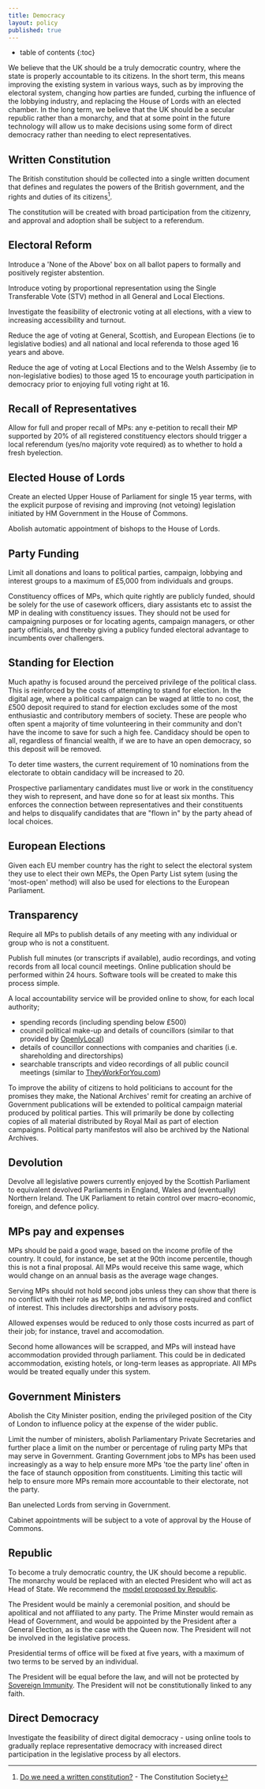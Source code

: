 ```yaml
---
title: Democracy
layout: policy
published: true
---
```


* table of contents
{:toc}

We believe that the UK should be a truly democratic country, where the state is properly accountable to its citizens. In the short term, this means improving the existing system in various ways, such as by improving the electoral system, changing how parties are funded, curbing the influence of the lobbying industry, and replacing the House of Lords with an elected chamber. In the long term, we believe that the UK should be a secular republic rather than a monarchy, and that at some point in the future technology will allow us to make decisions using some form of direct democracy rather than needing to elect representatives.

## Written Constitution

The British constitution should be collected into a single written document that defines and regulates the powers of the British government, and the rights and duties of its citizens[^1].

The constitution will be created with broad participation from the citizenry, and approval and adoption shall be subject to a referendum.

## Electoral Reform

Introduce a 'None of the Above' box on all ballot papers to formally and positively register abstention.

Introduce voting by proportional representation using the Single Transferable Vote (STV) method in all General and Local Elections.

Investigate the feasibility of electronic voting at all elections, with a view to increasing accessibility and turnout.

Reduce the age of voting at General, Scottish, and European Elections (ie to legislative bodies) and all national and local referenda to those aged 16 years and above.

Reduce the age of voting at Local Elections and to the Welsh Assemby (ie to non-legislative bodies) to those aged 15 to encourage youth participation in democracy prior to enjoying full voting right at 16.

## Recall of Representatives

Allow for full and proper recall of MPs: any e-petition to recall their MP supported by 20% of all registered constituency electors should trigger a local referendum (yes/no majority vote required) as to whether to hold a fresh byelection.

## Elected House of Lords

Create an elected Upper House of Parliament for single 15 year terms, with the explicit purpose of revising and improving (not vetoing) legislation initiated by HM Government in the House of Commons.

Abolish automatic appointment of bishops to the House of Lords.

## Party Funding

Limit all donations and loans to political parties, campaign, lobbying and interest groups to a maximum of £5,000 from individuals and groups.

Constituency offices of MPs, which quite rightly are publicly funded, should be solely for the use of casework officers, diary assistants etc to assist the MP in dealing with constituency issues. They should not be used for campaigning purposes or for locating agents, campaign managers, or other party officials, and thereby giving a publicy funded electoral advantage to incumbents over challengers.  

## Standing for Election

Much apathy is focused around the perceived privilege of the political class. This is reinforced by the costs of attempting to stand for election. In the digital age, where a political campaign can be waged at little to no cost, the £500 deposit required to stand for election excludes some of the most enthusiastic and contributory members of society. These are people who often spent a majority of time volunteering in their community and don't have the income to save for such a high fee. Candidacy should be open to all, regardless of financial wealth, if we are to have an open democracy, so this deposit will be removed.

To deter time wasters, the current requirement of 10 nominations from the electorate to obtain candidacy will be increased to 20.

Prospective parliamentary candidates must live or work in the constituency they wish to represent, and have done so for at least six months. This enforces the connection between representatives and their constituents and helps to disqualify candidates that are "flown in" by the party ahead of local choices.

## European Elections

Given each EU member country has the right to select the electoral system they use to elect their own MEPs, the Open Party List sytem (using the 'most-open' method) will also be used for elections to the European Parliament.

## Transparency

Require all MPs to publish details of any meeting with any individual or group who is not a constituent.

Publish full minutes (or transcripts if available), audio recordings, and voting records from all local council meetings. Online publication should be performed within 24 hours. Software tools will be created to make this process simple.

A local accountability service will be provided online to show, for each local authority;

* spending records (including spending below £500)
* council political make-up and details of councillors (similar to that provided by [OpenlyLocal](http://openlylocal.com))
* details of councillor connections with companies and charities (i.e. shareholding and directorships)
* searchable transcripts and video recordings of all public council meetings (similar to [TheyWorkForYou.com](http://theyworkforyou.com))

To improve the ability of citizens to hold politicians to account for the promises they make, the National Archives' remit for creating an archive of Government publications will be extended to political campaign material produced by political parties. This will primarily be done by collecting copies of all material distributed by Royal Mail as part of election campaigns. Political party manifestos will also be archived by the National Archives.

## Devolution

Devolve all legislative powers currently enjoyed by the Scottish Parliament to equivalent devolved Parliaments in England, Wales and (eventually) Northern Ireland. The UK Parliament to retain control over macro-economic, foreign, and defence policy.

## MPs pay and expenses

MPs should be paid a good wage, based on the income profile of the country. It could, for instance, be set at the 90th income percentile, though this is not a final proposal. All MPs would receive this same wage, which would change on an annual basis as the average wage changes.

Serving MPs should not hold second jobs unless they can show that there is no conflict with their role as MP, both in terms of time required and conflict of interest. This includes directorships and advisory posts.

Allowed expenses would be reduced to only those costs incurred as part of their job; for instance, travel and accomodation.

Second home allowances will be scrapped, and MPs will instead have accommodation provided through parliament. This could be in dedicated accommodation, existing hotels, or long-term leases as appropriate. All MPs would be treated equally  under this system.

## Government Ministers

Abolish the City Minister position, ending the privileged position of the City of London to influence policy at the expense of the wider public.

Limit the number of ministers, abolish Parliamentary Private Secretaries and further place a limit on the number or percentage of ruling party MPs that may serve in Government. Granting Government jobs to MPs has been used increasingly as a way to help ensure more MPs 'toe the party line' often in the face of staunch opposition from constituents. Limiting this tactic will help to ensure more MPs remain more accountable to their electorate, not the party.

Ban unelected Lords from serving in Government.

Cabinet appointments will be subject to a vote of approval by the House of Commons.

## Republic

To become a truly democratic country, the UK should become a republic. The monarchy would be replaced with an elected President who will act as Head of State. We recommend the [model proposed by Republic](http://republic.org.uk/What%20we%20want/In%20depth/The%20Case%20for%20a%20Republic/Policy/index.php).

The President would be mainly a ceremonial position, and should be apolitical and not affiliated to any party. The Prime Minster would remain as Head of Government, and would be appointed by the President after a General Election, as is the case with the Queen now. The President will not be involved in the legislative process.

Presidential terms of office will be fixed at five years, with a maximum of two terms to be served by an individual.

The President will be equal before the law, and will not be protected by [Sovereign Immunity](https://en.wikipedia.org/wiki/Sovereign_immunity#United_Kingdom). The President will not be constitutionally linked to any faith.

## Direct Democracy

Investigate the feasibility of direct digital democracy - using online tools to gradually replace representative democracy with increased direct participation in the legislative process by all electors.

[^1]: [Do we need a written constitution?](http://www.consoc.org.uk/discover-the-facts/do-we-need-a-written-constitution/) - The Constitution Society
